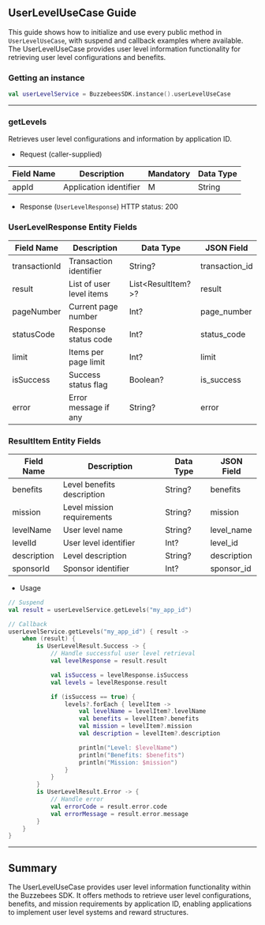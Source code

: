 ## UserLevelUseCase Guide

This guide shows how to initialize and use every public method in `UserLevelUseCase`, with suspend
and callback examples where available. The UserLevelUseCase provides user level information
functionality for retrieving user level configurations and benefits.

### Getting an instance

```kotlin
val userLevelService = BuzzebeesSDK.instance().userLevelUseCase
```

---

### getLevels

Retrieves user level configurations and information by application ID.

- Request (caller-supplied)

| Field Name | Description            | Mandatory | Data Type |
|------------|------------------------|-----------|-----------|
| appId      | Application identifier | M         | String    |

- Response (`UserLevelResponse`)
  HTTP status: 200

### UserLevelResponse Entity Fields

| Field Name     | Description                      | Data Type          | JSON Field      |
|----------------|----------------------------------|--------------------|-----------------|
| transactionId  | Transaction identifier           | String?            | transaction_id  |
| result         | List of user level items         | List<ResultItem?>? | result          |
| pageNumber     | Current page number              | Int?               | page_number     |
| statusCode     | Response status code             | Int?               | status_code     |
| limit          | Items per page limit             | Int?               | limit           |
| isSuccess      | Success status flag              | Boolean?           | is_success      |
| error          | Error message if any             | String?            | error           |

### ResultItem Entity Fields

| Field Name  | Description                      | Data Type | JSON Field   |
|-------------|----------------------------------|-----------|--------------|
| benefits    | Level benefits description       | String?   | benefits     |
| mission     | Level mission requirements       | String?   | mission      |
| levelName   | User level name                  | String?   | level_name   |
| levelId     | User level identifier            | Int?      | level_id     |
| description | Level description                | String?   | description  |
| sponsorId   | Sponsor identifier               | Int?      | sponsor_id   |

- Usage

```kotlin
// Suspend
val result = userLevelService.getLevels("my_app_id")

// Callback
userLevelService.getLevels("my_app_id") { result ->
    when (result) {
        is UserLevelResult.Success -> {
            // Handle successful user level retrieval
            val levelResponse = result.result

            val isSuccess = levelResponse.isSuccess
            val levels = levelResponse.result

            if (isSuccess == true) {
                levels?.forEach { levelItem ->
                    val levelName = levelItem?.levelName
                    val benefits = levelItem?.benefits
                    val mission = levelItem?.mission
                    val description = levelItem?.description

                    println("Level: $levelName")
                    println("Benefits: $benefits")
                    println("Mission: $mission")
                }
            }
        }
        is UserLevelResult.Error -> {
            // Handle error
            val errorCode = result.error.code
            val errorMessage = result.error.message
        }
    }
}
```

---

## Summary

The UserLevelUseCase provides user level information functionality within the Buzzebees SDK. It offers methods to retrieve user level configurations, benefits, and mission requirements by application ID, enabling applications to implement user level systems and reward structures.

